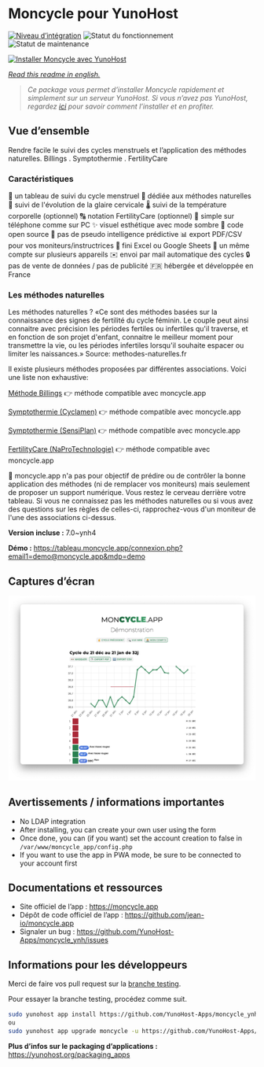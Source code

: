 <!--
N.B.: This README was automatically generated by https://github.com/YunoHost/apps/tree/master/tools/README-generator
It shall NOT be edited by hand.
-->

# Moncycle pour YunoHost

[![Niveau d’intégration](https://dash.yunohost.org/integration/moncycle.svg)](https://dash.yunohost.org/appci/app/moncycle) ![Statut du fonctionnement](https://ci-apps.yunohost.org/ci/badges/moncycle.status.svg) ![Statut de maintenance](https://ci-apps.yunohost.org/ci/badges/moncycle.maintain.svg)

[![Installer Moncycle avec YunoHost](https://install-app.yunohost.org/install-with-yunohost.svg)](https://install-app.yunohost.org/?app=moncycle)

*[Read this readme in english.](./README.md)*

> *Ce package vous permet d’installer Moncycle rapidement et simplement sur un serveur YunoHost.
Si vous n’avez pas YunoHost, regardez [ici](https://yunohost.org/#/install) pour savoir comment l’installer et en profiter.*

## Vue d’ensemble

Rendre facile le suivi des cycles menstruels et l’application des méthodes naturelles.
Billings . Symptothermie . FertilityCare

### Caractéristiques

👩 un tableau de suivi du cycle menstruel
🌳 dédiée aux méthodes naturelles
🤏 suivi de l'évolution de la glaire cervicale
🌡️ suivi de la température corporelle (optionnel)
🔠 notation FertilityCare (optionnel)
📱 simple sur téléphone comme sur PC
✨ visuel esthétique avec mode sombre
📖 code open source
🤪 pas de pseudo intelligence prédictive
📊 export PDF/CSV pour vos moniteurs/instructrices
🔢 fini Excel ou Google Sheets
💑 un même compte sur plusieurs appareils
✉️ envoi par mail automatique des cycles
🔒 pas de vente de données / pas de publicité
🇫🇷 hébergée et développée en France

### Les méthodes naturelles

Les méthodes naturelles ? «Ce sont des méthodes basées sur la connaissance des signes de fertilité du cycle féminin. Le couple peut ainsi connaitre avec précision les périodes fertiles ou infertiles qu'il traverse, et en fonction de son projet d'enfant, connaitre le meilleur moment pour transmettre la vie, ou les périodes infertiles lorsqu'il souhaite espacer ou limiter les naissances.» Source: methodes-naturelles.fr

Il existe plusieurs méthodes proposées par différentes associations. Voici une liste non exhaustive:

[Méthode Billings](https://www.methode-billings.com/)
👉 méthode compatible avec moncycle.app

[Symptothermie (Cyclamen)](http://www.methodes-naturelles.fr/les_methodes_naturelles/la-methode-dauto-observation)
👉 méthode compatible avec moncycle.app

[Symptothermie (SensiPlan)](https://symptothermie.info/)
👉 méthode compatible avec moncycle.app

[FertilityCare (NaProTechnologie)](https://www.fertilitycare.fr/)
👉 méthode compatible avec moncycle.app

🧠 moncycle.app n'a pas pour objectif de prédire ou de contrôler la bonne application des méthodes (ni de remplacer vos moniteurs) mais seulement de proposer un support numérique. Vous restez le cerveau derrière votre tableau. Si vous ne connaissez pas les méthodes naturelles ou si vous avez des questions sur les règles de celles-ci, rapprochez-vous d'un moniteur de l'une des associations ci-dessus.

**Version incluse :** 7.0~ynh4

**Démo :** https://tableau.moncycle.app/connexion.php?email1=demo@moncycle.app&mdp=demo

## Captures d’écran

![Capture d’écran de Moncycle](./doc/screenshots/moncycle_app.png)

## Avertissements / informations importantes

* No LDAP integration
* After installing, you can create your own user using the form
* Once done, you can (if you want) set the account creation to false in `/var/www/moncycle_app/config.php`
* If you want to use the app in PWA mode, be sure to be connected to your account first

## Documentations et ressources

* Site officiel de l’app : <https://moncycle.app>
* Dépôt de code officiel de l’app : <https://github.com/jean-io/moncycle.app>
* Signaler un bug : <https://github.com/YunoHost-Apps/moncycle_ynh/issues>

## Informations pour les développeurs

Merci de faire vos pull request sur la [branche testing](https://github.com/YunoHost-Apps/moncycle_ynh/tree/testing).

Pour essayer la branche testing, procédez comme suit.

``` bash
sudo yunohost app install https://github.com/YunoHost-Apps/moncycle_ynh/tree/testing --debug
ou
sudo yunohost app upgrade moncycle -u https://github.com/YunoHost-Apps/moncycle_ynh/tree/testing --debug
```

**Plus d’infos sur le packaging d’applications :** <https://yunohost.org/packaging_apps>